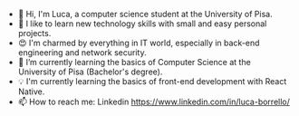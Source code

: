 - 👋 Hi, I'm Luca, a computer science student at the University of Pisa.
- 👀 I like to learn new technology skills with small and easy personal projects.
- 😍 I'm charmed by everything in IT world, especially in back-end engineering and network security.
- 🌱 I’m currently learning the basics of Computer Science at the University of Pisa (Bachelor's degree).
- 💡 I'm currently learning the basics of front-end development with React Native.
- 📫 How to reach me: Linkedin https://www.linkedin.com/in/luca-borrello/

